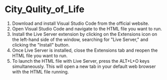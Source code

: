 # City_Qulity_of_Life
1. Download and install Visual Studio Code from the official website.
2. Open Visual Studio Code and navigate to the HTML file you want to run.
3. Install the Live Server extension by clicking on the Extensions icon on the left-hand side of the window, searching for "Live Server," and clicking the "Install" button.
4. Once Live Server is installed, close the Extensions tab and reopen the HTML file you want to run.
5. To launch the HTML file with Live Server, press the ALT+L+O keys simultaneously. This will open a new tab in your default web browser with the HTML file running.
